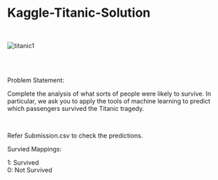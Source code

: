 # Kaggle-Titanic-Solution

<br>

![titanic1](https://user-images.githubusercontent.com/53862641/120163046-b19f2c80-c216-11eb-8dc5-4fb1581c4b20.jpg)

<br>
<br>

Problem Statement:

Complete the analysis of what sorts of people were likely to survive.
In particular, we ask you to apply the tools of machine learning to predict which passengers survived the Titanic tragedy.

<br>

Refer Submission.csv to check the predictions.

Survied Mappings:

1: Survived <br>
0: Not Survived
